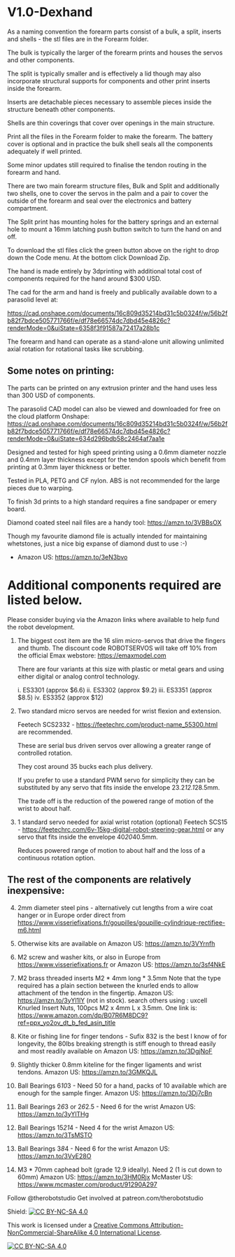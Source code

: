 # V1.0-Dexhand

As a naming convention the forearm parts consist of a bulk, a split, inserts and shells - the stl files are in the Forearm folder.

The bulk is typically the larger of the forearm prints and houses the servos and other components.

The split is typically smaller and is effectively a lid though may also incorporate structural supports for components and other print inserts inside the forearm.

Inserts are detachable pieces necessary to assemble pieces inside the structure beneath other components.

Shells are thin coverings that cover over openings in the main structure.

Print all the files in the Forearm folder to make the forearm. The battery cover is optional and in practice the bulk shell seals all the components adequately if well printed.

Some minor updates still required to finalise the tendon routing in the forearm and hand.

There are two main forearm structure files, Bulk and Split and additionally two shells, one to cover the servos in the palm and a pair to cover the outside of the forearm and seal over the electronics and battery compartment.

The Split print has mounting holes for the battery springs and an external hole to mount a 16mm latching push button switch to turn the hand on and off.

To download the stl files click the green button above on the right to drop down the Code menu. At the bottom click Download Zip.

The hand is made entirely by 3dprinting with additional total cost of components required for the hand around $300 USD.

The cad for the arm and hand is freely and publically available down to a parasolid level at:

https://cad.onshape.com/documents/16c809d35214bd31c5b0324f/w/56b2fb82f7bdce505771766f/e/df78e66574dc7dbd45e4826c?renderMode=0&uiState=6358f3f91587a72417a28b1c

The forearm and hand can operate as a stand-alone unit allowing unlimited axial rotation for rotational tasks like scrubbing.


## Some notes on printing:

The parts can be printed on any extrusion printer and the hand uses less than 300 USD of components.

The parasolid CAD model can also be viewed and downloaded for free on the cloud platform Onshape: https://cad.onshape.com/documents/16c809d35214bd31c5b0324f/w/56b2fb82f7bdce505771766f/e/df78e66574dc7dbd45e4826c?renderMode=0&uiState=634d296bdb58c2464af7aa1e

Designed and tested for high speed printing using a 0.6mm diameter nozzle and 0.4mm layer thickness except for the tendon spools which benefit from printing at 0.3mm layer thickness or better.

Tested in PLA, PETG and CF nylon. ABS is not recommended for the large pieces due to warping.

To finish 3d prints to a high standard requires a fine sandpaper or emery board.

Diamond coated steel nail files are a handy tool: https://amzn.to/3VBBsOX

Though my favourite diamond file is actually intended for maintaining whetstones, just a nice big expanse of diamond dust to use :-)

- Amazon US: https://amzn.to/3eN3bvo

# Additional components required are listed below.

Please consider buying via the Amazon links where available to help fund the robot development.

1. The biggest cost item are the 16 slim micro-servos that drive the fingers and thumb. The discount code ROBOTSERVOS will take off 10% from the official Emax webstore: https://emaxmodel.com
    
    There are four variants at this size with plastic or metal gears and using either digital or analog control technology.
    
    i. ES3301 (approx $6.6)
    ii. ES3302 (approx $9.2)
    iii. ES3351  (approx $8.5)
    iv. ES3352 (approx $12)

2. Two standard micro servos are needed for wrist flexion and extension.

    Feetech SCS2332 - https://feetechrc.com/product-name_55300.html are recommended.
    
    These are serial bus driven servos over allowing a greater range of controlled rotation.
    
    They cost around 35 bucks each plus delivery.
    
    If you prefer to use a standard PWM servo for simplicity they can be substituted by any servo that fits inside the envelope 23.2*12.1*28.5mm.
    
    The trade off is the reduction of the powered range of motion of the wrist to about half.

3. 1 standard servo needed for axial wrist rotation (optional)
    Feetech SCS15 - https://feetechrc.com/6v-15kg-digital-robot-steering-gear.html or any servo that fits inside the envelope 40*20*40.5mm.

    Reduces powered range of motion to about half and the loss of a continuous rotation option.

## The rest of the components are relatively inexpensive:

4. 2mm diameter steel pins - alternatively cut lengths from a wire coat hanger or in Europe order direct from https://www.visseriefixations.fr/goupilles/goupille-cylindrique-rectifiee-m6.html

5. Otherwise kits are available on Amazon US: https://amzn.to/3VYrnfh

6. M2 screw and washer kits, or also in Europe from https://www.visseriefixations.fr or Amazon US: https://amzn.to/3sf4NkE

7. M2 brass threaded inserts M2 * 4mm long * 3.5mm
  Note that the type required has a plain section between the knurled ends to allow attachment of the tendon in the fingertip.
  Amazon US: https://amzn.to/3yYl1lY (not in stock). search others using : uxcell Knurled Insert Nuts, 100pcs M2 x 4mm L x 3.5mm. One link is: 
   https://www.amazon.com/dp/B07R6M8DC9?ref=ppx_yo2ov_dt_b_fed_asin_title

8. Kite or fishing line for finger tendons - Sufix 832 is the best I know of for longevity, the 80lbs breaking strength is stiff enough to thread easily and most readily available on 
   Amazon US: https://amzn.to/3DgjNoF

9. Slightly thicker 0.8mm kiteline for the finger ligaments and wrist tendons.
   Amazon US: https://amzn.to/3GMKQJL

10. Ball Bearings 6*10*3 - Need 50 for a hand, packs of 10 available which are enough for the sample finger.
    Amazon US: https://amzn.to/3Dj7cBn

11. Ball Bearings 2*6*3 or 2*6*2.5 - Need 6 for the wrist
    Amazon US: https://amzn.to/3yYlTHg

12. Ball Bearings 15*21*4 - Need 4 for the wrist
    Amazon US: https://amzn.to/3TsMSTO

13. Ball Bearings 3*8*4 - Need 6 for the wrist
    Amazon US: https://amzn.to/3VyE28O

14. M3 * 70mm caphead bolt (grade 12.9 ideally). Need 2 (1 is cut down to 60mm)
    Amazon US: https://amzn.to/3HM0Rjx
    McMaster US: https://www.mcmaster.com/product/91290A297

Follow @therobotstudio
Get involved at patreon.com/therobotstudio

Shield: [![CC BY-NC-SA 4.0][cc-by-nc-sa-shield]][cc-by-nc-sa]

This work is licensed under a
[Creative Commons Attribution-NonCommercial-ShareAlike 4.0 International License][cc-by-nc-sa].

[![CC BY-NC-SA 4.0][cc-by-nc-sa-image]][cc-by-nc-sa]

[cc-by-nc-sa]: http://creativecommons.org/licenses/by-nc-sa/4.0/
[cc-by-nc-sa-image]: https://licensebuttons.net/l/by-nc-sa/4.0/88x31.png
[cc-by-nc-sa-shield]: https://img.shields.io/badge/License-CC%20BY--NC--SA%204.0-lightgrey.svg
